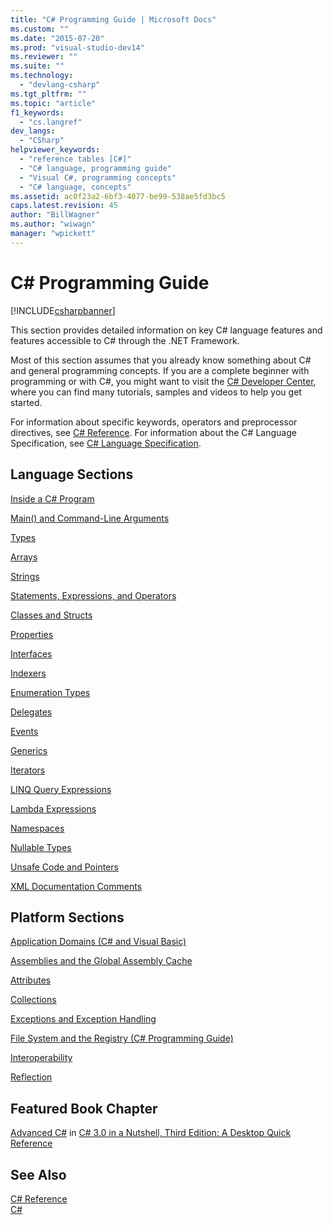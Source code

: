 ```yaml
---
title: "C# Programming Guide | Microsoft Docs"
ms.custom: ""
ms.date: "2015-07-20"
ms.prod: "visual-studio-dev14"
ms.reviewer: ""
ms.suite: ""
ms.technology: 
  - "devlang-csharp"
ms.tgt_pltfrm: ""
ms.topic: "article"
f1_keywords: 
  - "cs.langref"
dev_langs: 
  - "CSharp"
helpviewer_keywords: 
  - "reference tables [C#]"
  - "C# language, programming guide"
  - "Visual C#, programming concepts"
  - "C# language, concepts"
ms.assetid: ac0f23a2-6bf3-4077-be99-538ae5fd3bc5
caps.latest.revision: 45
author: "BillWagner"
ms.author: "wiwagn"
manager: "wpickett"
---
```

# C# Programming Guide
[!INCLUDE[csharpbanner](../../csharp/includes/csharpbanner.md)]

This section provides detailed information on key C# language features and features accessible to C# through the .NET Framework.  
  
 Most of this section assumes that you already know something about C# and general programming concepts. If you are a complete beginner with programming or with C#, you might want to visit the [C# Developer Center](http://go.microsoft.com/fwlink/?linkid=95125), where you can find many tutorials, samples and videos to help you get started.  
  
 For information about specific keywords, operators and preprocessor directives, see [C# Reference](../../csharp/language-reference/index.md). For information about the C# Language Specification, see [C# Language Specification](../../csharp/language-reference/language-specification.md).  
  
## Language Sections  
 [Inside a C# Program](../../csharp/programming-guide/inside-a-program/index.md)  
  
 [Main() and Command-Line Arguments](../../csharp/programming-guide/main-and-command-args/main-and-command-line-arguments.md)  
  
 [Types](../../csharp/programming-guide/types/index.md)  
  
 [Arrays](../../csharp/programming-guide/arrays/index.md)  
  
 [Strings](../../csharp/programming-guide/strings/index.md)  
  
 [Statements, Expressions, and Operators](../../csharp/programming-guide/statements-expressions-operators/index.md)  
  
 [Classes and Structs](../../csharp/programming-guide/classes-and-structs/index.md)  
  
 [Properties](../../csharp/programming-guide/classes-and-structs/properties.md)  
  
 [Interfaces](../../csharp/programming-guide/interfaces/index.md)  
  
 [Indexers](../../csharp/programming-guide/indexers/index.md)  
  
 [Enumeration Types](../../csharp/programming-guide/enumeration-types.md)  
  
 [Delegates](../../csharp/programming-guide/delegates/index.md)  
  
 [Events](../../csharp/programming-guide/events/index.md)  
  
 [Generics](../../csharp/programming-guide/generics/index.md)  
  
 [Iterators](../Topic/Iterators%20\(C%23%20and%20Visual%20Basic\).md)  
  
 [LINQ Query Expressions](../../csharp/programming-guide/linq-query-expressions/index.md)  
  
 [Lambda Expressions](../../csharp/programming-guide/statements-expressions-operators/lambda-expressions.md)  
  
 [Namespaces](../../csharp/programming-guide/namespaces/index.md)  
  
 [Nullable Types](../../csharp/programming-guide/nullable-types/index.md)  
  
 [Unsafe Code and Pointers](../../csharp/programming-guide/unsafe-code-pointers/index.md)  
  
 [XML Documentation Comments](../../csharp/programming-guide/xmldoc/xml-documentation-comments.md)  
  
## Platform Sections  
 [Application Domains (C# and Visual Basic)](http://msdn.microsoft.com/en-us/1bc2939a-79db-4a4a-a677-4a2ce6de2b1e)  
  
 [Assemblies and the Global Assembly Cache](../Topic/Assemblies%20and%20the%20Global%20Assembly%20Cache%20\(C%23%20and%20Visual%20Basic\).md)  
  
 [Attributes](../Topic/Attributes%20\(C%23%20and%20Visual%20Basic\).md)  
  
 [Collections](../Topic/Collections%20\(C%23%20and%20Visual%20Basic\).md)  
  
 [Exceptions and Exception Handling](../../csharp/programming-guide/exceptions/exceptions-and-exception-handling.md)  
  
 [File System and the Registry (C# Programming Guide)](../../csharp/programming-guide/file-system/file-system-and-the-registry.md)  
  
 [Interoperability](../../csharp/programming-guide/interop/interoperability.md)  
  
 [Reflection](../Topic/Reflection%20\(C%23%20and%20Visual%20Basic\).md)  
  
## Featured Book Chapter  
 [Advanced C#](http://go.microsoft.com/fwlink/?LinkId=195407) in [C# 3.0 in a Nutshell, Third Edition: A Desktop Quick Reference](http://go.microsoft.com/fwlink/?LinkId=195406)  
  
## See Also  
 [C# Reference](../../csharp/language-reference/index.md)   
 [C#](../../csharp/csharp.md)